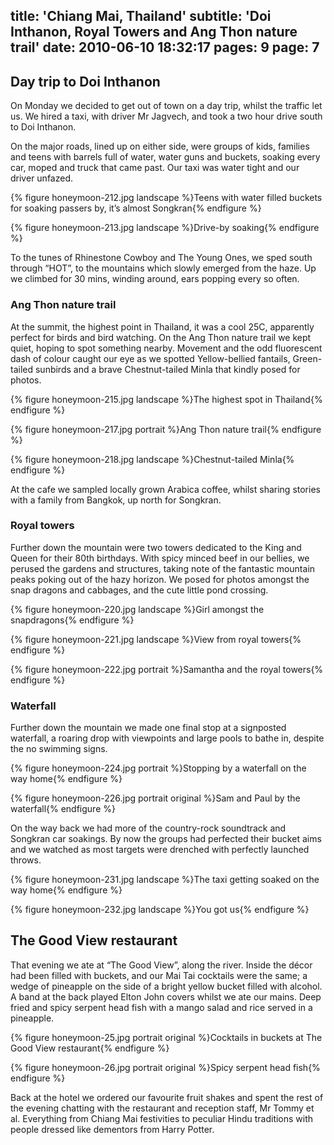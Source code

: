 title: 'Chiang Mai, Thailand'
subtitle: 'Doi Inthanon, Royal Towers and Ang Thon nature trail'
date: 2010-06-10 18:32:17
pages: 9
page: 7
---

## Day trip to Doi Inthanon

On Monday we decided to get out of town on a day trip, whilst the traffic let us. We hired a taxi, with driver Mr Jagvech, and took a two hour drive south to Doi Inthanon.

On the major roads, lined up on either side, were groups of kids, families and teens with barrels full of water, water guns and buckets, soaking every car, moped and truck that came past. Our taxi was water tight and our driver unfazed.

{% figure honeymoon-212.jpg landscape %}Teens with water filled buckets for soaking passers by, it’s almost Songkran{% endfigure %}

{% figure honeymoon-213.jpg landscape %}Drive-by soaking{% endfigure %}

To the tunes of Rhinestone Cowboy and The Young Ones, we sped south through “HOT”, to the mountains which slowly emerged from the haze. Up we climbed for 30 mins, winding around, ears popping every so often.

### Ang Thon nature trail

At the summit, the highest point in Thailand, it was a cool 25C, apparently perfect for birds and bird watching. On the Ang Thon nature trail we kept quiet, hoping to spot something nearby. Movement and the odd fluorescent dash of colour caught our eye as we spotted Yellow-bellied fantails, Green-tailed sunbirds and a brave Chestnut-tailed Minla that kindly posed for photos.

{% figure honeymoon-215.jpg landscape %}The highest spot in Thailand{% endfigure %}

{% figure honeymoon-217.jpg portrait %}Ang Thon nature trail{% endfigure %}

{% figure honeymoon-218.jpg landscape %}Chestnut-tailed Minla{% endfigure %}

At the cafe we sampled locally grown Arabica coffee, whilst sharing stories with a family from Bangkok, up north for Songkran.

### Royal towers

Further down the mountain were two towers dedicated to the King and Queen for their 80th birthdays. With spicy minced beef in our bellies, we perused the gardens and structures, taking note of the fantastic mountain peaks poking out of the hazy horizon. We posed for photos amongst the snap dragons and cabbages, and the cute little pond crossing.

{% figure honeymoon-220.jpg landscape %}Girl amongst the snapdragons{% endfigure %}

{% figure honeymoon-221.jpg landscape %}View from royal towers{% endfigure %}

{% figure honeymoon-222.jpg portrait %}Samantha and the royal towers{% endfigure %}

### Waterfall

Further down the mountain we made one final stop at a signposted waterfall, a roaring drop with viewpoints and large pools to bathe in, despite the no swimming signs.

{% figure honeymoon-224.jpg portrait %}Stopping by a waterfall on the way home{% endfigure %}

{% figure honeymoon-226.jpg portrait original %}Sam and Paul by the waterfall{% endfigure %}

On the way back we had more of the country-rock soundtrack and Songkran car soakings. By now the groups had perfected their bucket aims and we watched as most targets were drenched with perfectly launched throws.

{% figure honeymoon-231.jpg landscape %}The taxi getting soaked on the way home{% endfigure %}

{% figure honeymoon-232.jpg landscape %}You got us{% endfigure %}

## The Good View restaurant

That evening we ate at “The Good View”, along the river. Inside the décor had been filled with buckets, and our Mai Tai cocktails were the same; a wedge of pineapple on the side of a bright yellow bucket filled with alcohol. A band at the back played Elton John covers whilst we ate our mains. Deep fried and spicy serpent head fish with a mango salad and rice served in a pineapple.

{% figure honeymoon-25.jpg portrait original %}Cocktails in buckets at The Good View restaurant{% endfigure %}

{% figure honeymoon-26.jpg portrait original %}Spicy serpent head fish{% endfigure %}

Back at the hotel we ordered our favourite fruit shakes and spent the rest of the evening chatting with the restaurant and reception staff, Mr Tommy et al. Everything from Chiang Mai festivities to peculiar Hindu traditions with people dressed like dementors from Harry Potter.
